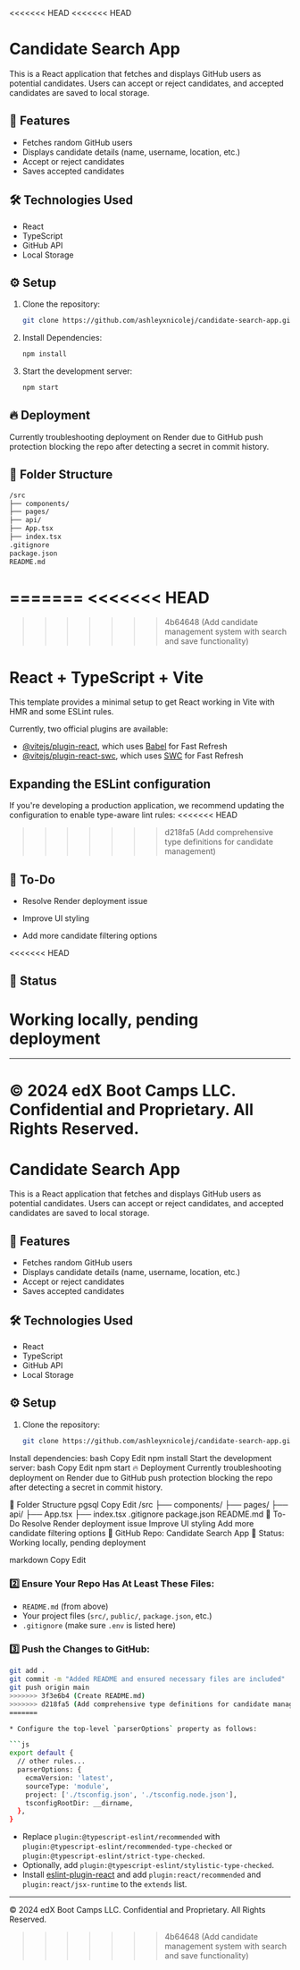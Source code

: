 <<<<<<< HEAD
<<<<<<< HEAD
# Candidate Search App  

This is a React application that fetches and displays GitHub users as potential candidates. Users can accept or reject candidates, and accepted candidates are saved to local storage.

## 🚀 Features
- Fetches random GitHub users  
- Displays candidate details (name, username, location, etc.)  
- Accept or reject candidates  
- Saves accepted candidates  

## 🛠️ Technologies Used
- React  
- TypeScript  
- GitHub API  
- Local Storage  

## ⚙️ Setup
1. Clone the repository:  
   ```bash
   git clone https://github.com/ashleyxnicolej/candidate-search-app.git

2. Install Dependencies:
    ```bash
    npm install

3. Start the development server: 
    ```bash
    npm start

## 🔥 Deployment
Currently troubleshooting deployment on Render due to GitHub push protection blocking the repo after detecting a secret in commit history.


## 📂 Folder Structure
  ```bash
/src
  ├── components/
  ├── pages/
  ├── api/
  ├── App.tsx
  ├── index.tsx
.gitignore
package.json
README.md
```
=======
<<<<<<< HEAD
=======
>>>>>>> 4b64648 (Add candidate management system with search and save functionality)
# React + TypeScript + Vite

This template provides a minimal setup to get React working in Vite with HMR and some ESLint rules.

Currently, two official plugins are available:

* [@vitejs/plugin-react](https://github.com/vitejs/vite-plugin-react/blob/main/packages/plugin-react/README.md), which uses [Babel](https://babeljs.io/) for Fast Refresh
* [@vitejs/plugin-react-swc](https://github.com/vitejs/vite-plugin-react-swc), which uses [SWC](https://swc.rs/) for Fast Refresh

## Expanding the ESLint configuration

If you're developing a production application, we recommend updating the configuration to enable type-aware lint rules:
<<<<<<< HEAD
>>>>>>> d218fa5 (Add comprehensive type definitions for candidate management)


## 📌 To-Do
- Resolve Render deployment issue
  
- Improve UI styling
  
- Add more candidate filtering options


<<<<<<< HEAD
## 📌 Status
Working locally, pending deployment
=======
---
© 2024 edX Boot Camps LLC. Confidential and Proprietary. All Rights Reserved.
=======
# Candidate Search App  

This is a React application that fetches and displays GitHub users as potential candidates. Users can accept or reject candidates, and accepted candidates are saved to local storage.

## 🚀 Features
- Fetches random GitHub users  
- Displays candidate details (name, username, location, etc.)  
- Accept or reject candidates  
- Saves accepted candidates  

## 🛠️ Technologies Used
- React  
- TypeScript  
- GitHub API  
- Local Storage  

## ⚙️ Setup
1. Clone the repository:  
   ```bash
   git clone https://github.com/ashleyxnicolej/candidate-search-app.git
   
Install dependencies:
bash
Copy
Edit
npm install
Start the development server:
bash
Copy
Edit
npm start
🔥 Deployment
Currently troubleshooting deployment on Render due to GitHub push protection blocking the repo after detecting a secret in commit history.

📂 Folder Structure
pgsql
Copy
Edit
/src
  ├── components/
  ├── pages/
  ├── api/
  ├── App.tsx
  ├── index.tsx
.gitignore
package.json
README.md
📌 To-Do
 Resolve Render deployment issue
 Improve UI styling
 Add more candidate filtering options
📌 GitHub Repo: Candidate Search App
📌 Status: Working locally, pending deployment

markdown
Copy
Edit

### 2️⃣ **Ensure Your Repo Has At Least These Files:**  
- `README.md` (from above)  
- Your project files (`src/`, `public/`, `package.json`, etc.)  
- `.gitignore` (make sure `.env` is listed here)  

### 3️⃣ **Push the Changes to GitHub:**  
```bash
git add .
git commit -m "Added README and ensured necessary files are included"
git push origin main
>>>>>>> 3f3e6b4 (Create README.md)
>>>>>>> d218fa5 (Add comprehensive type definitions for candidate management)
=======

* Configure the top-level `parserOptions` property as follows:

```js
export default {
  // other rules...
  parserOptions: {
    ecmaVersion: 'latest',
    sourceType: 'module',
    project: ['./tsconfig.json', './tsconfig.node.json'],
    tsconfigRootDir: __dirname,
  },
}
```

* Replace `plugin:@typescript-eslint/recommended` with `plugin:@typescript-eslint/recommended-type-checked` or `plugin:@typescript-eslint/strict-type-checked`.
* Optionally, add `plugin:@typescript-eslint/stylistic-type-checked`.
* Install [eslint-plugin-react](https://github.com/jsx-eslint/eslint-plugin-react) and add `plugin:react/recommended` and `plugin:react/jsx-runtime` to the `extends` list.

---
© 2024 edX Boot Camps LLC. Confidential and Proprietary. All Rights Reserved.
>>>>>>> 4b64648 (Add candidate management system with search and save functionality)
